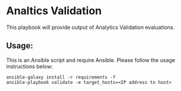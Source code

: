 # Analtics Validation
This playbook will provide output of Analytics Validation evaluations. 

## Usage: 
This is an Ansible script and require Ansible. Please follow the usage instructions below:

    ansible-galaxy install -r requirements -f
    ansible-playbook validate -e target_hosts=<IP address to host>
        
